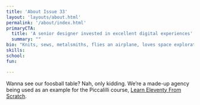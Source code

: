 ```yaml
---
title: 'About Issue 33'
layout: 'layouts/about.html'
permalink: '/about/index.html'
primaryCTA:
  title: 'A senior designer invested in excellent digital experiences'
  summary: ""
bio: "Knits, sews, metalsmiths, flies an airplane, loves space exploration. she/her"
skills:
school:
fun:

---
```


Wanna see our foosball table? Nah, only kidding. We’re a made-up
agency being used as an example for the Piccalilli course,
[Learn Eleventy From Scratch](https://learneleventyfromscratch.com).
